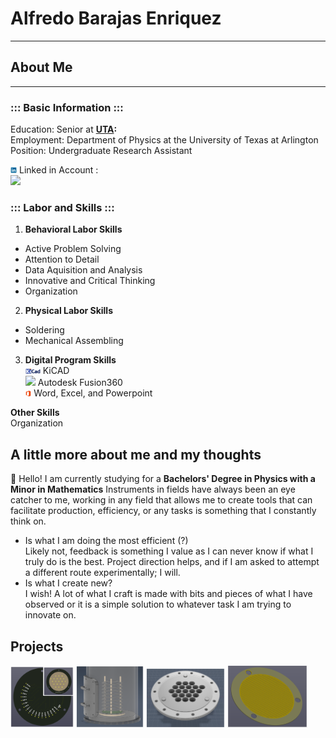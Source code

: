 # Alfredo Barajas Enriquez  
  
----------
## About Me  
  
----------
### ::: Basic Information :::  
Education: Senior at **[UTA](https://www.uta.edu/):**  
Employment: Department of Physics at the University of Texas at Arlington  
Position: Undergraduate Research Assistant  
  
<img src="./Images/Programs.Logo/LinkedIN.png" width="2%"> Linked in Account :    
<img src="./Images/Other/LinkedIn.QR.png" width="25%">  
  
### ::: Labor and Skills :::  

1. **Behavioral Labor Skills**  
- Active Problem Solving  
- Attention to Detail  
- Data Aquisition and Analysis  
- Innovative and Critical Thinking   
- Organization  

2. **Physical Labor Skills**  
- Soldering  
- Mechanical Assembling  

3. **Digital Program Skills**  
<img src="./Images/Programs.Logo/KiCAD.png" width="5%"> KiCAD  
<img src=".Images/Programs.Logo/Fusion360.png" width="5%"> Autodesk Fusion360  
<img src="./Images/Programs.Logo/MS.png" width="2%">  Word, Excel, and Powerpoint  
  
**Other Skills**  
Organization  
  
## A little more about me and my thoughts
👋 Hello! I am currently studying for a **Bachelors' Degree in Physics with a Minor in Mathematics** Instruments in fields have always been an eye catcher to me, working in any field that allows me to create tools that can facilitate production, efficiency, or any tasks is something that I constantly think on. 
- Is what I am doing the most efficient (?)  
Likely not, feedback is something I value as I can never know if what I truly do is the best. Project direction helps, and if I am asked to attempt a different route experimentally; I will.  
- Is what I create new?  
I wish! A lot of what I craft is made with bits and pieces of what I have observed or it is a simple solution to whatever task I am trying to innovate on.


## Projects  
<img src="./Images/Projects.Showcase/Channel.Tester.png" width="20%"> <img src="./Images/Projects.Showcase/Field.Cage.Demo.png" width="21.5%"> <img src="./Images/Projects.Showcase/Readout.Adapter.png" width="25%"> <img src="./Images/Projects.Showcase/ThGEM.png" width="25.5%">

